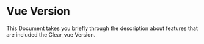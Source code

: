 # Vue Version

This Document takes you briefly through the description about features that are included the Clear\_vue Version.

